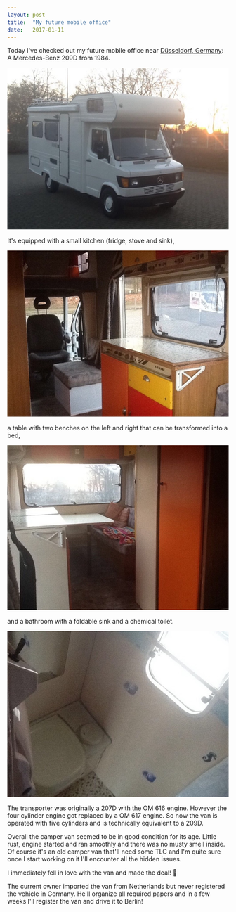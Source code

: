 ```yaml
---
layout: post
title:  "My future mobile office"
date:   2017-01-11
---
```


Today I've checked out my future mobile office near [Düsseldorf, Germany](https://www.google.com/maps/place/D%C3%BCsseldorf,+Germany/@51.2385861,6.6742667,11z): A Mercedes-Benz 209D from 1984.

![Mercedes-Benz 209D camper van](/assets/images/IMG_6432.JPG)

It's equipped with a small kitchen (fridge, stove and sink),

![kitchen in the camper van](/assets/images/IMG_6442.JPG)

a table with two benches on the left and right that can be transformed into a bed,

![table in the back of the camper van](/assets/images/IMG_6443.JPG)

and a bathroom with a foldable sink and a chemical toilet.

![bathroom in the camper van](/assets/images/IMG_6444.JPG)

The transporter was originally a 207D with the OM 616 engine. However the four cylinder engine got replaced by a OM 617 engine. So now the van is operated with five cylinders and is technically equivalent to a 209D.

Overall the camper van seemed to be in good condition for its age. Little rust, engine started and ran smoothly and there was no musty smell inside. Of course it's an old camper van that'll need some TLC and I'm quite sure once I start working on it I'll encounter all the hidden issues.

I immediately fell in love with the van and made the deal! :tada:

The current owner imported the van from Netherlands but never registered the vehicle in Germany. He'll organize all required papers and in a few weeks I'll register the van and drive it to Berlin!
